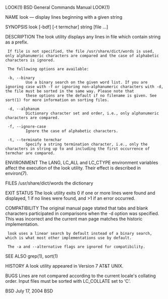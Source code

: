 LOOK(1)                                                                               BSD General Commands Manual                                                                              LOOK(1)

NAME
     look — display lines beginning with a given string

SYNOPSIS
     look [-bdf] [-t termchar] string [file ...]

DESCRIPTION
     The look utility displays any lines in file which contain string as a prefix.

     If file is not specified, the file /usr/share/dict/words is used, only alphanumeric characters are compared and the case of alphabetic characters is ignored.

     The following options are available:

     -b, --binary
             Use a binary search on the given word list. If you are ignoring case with -f or ignoring non-alphanumeric characters with -d, the file must be sorted in the same way. Please note that
             these options are the default if no filename is given. See sort(1) for more information on sorting files.

     -d, --alphanum
             Dictionary character set and order, i.e., only alphanumeric characters are compared.

     -f, --ignore-case
             Ignore the case of alphabetic characters.

     -t, --terminate termchar
             Specify a string termination character, i.e., only the characters in string up to and including the first occurrence of termchar are compared.

ENVIRONMENT
     The LANG, LC_ALL and LC_CTYPE environment variables affect the execution of the look utility.  Their effect is described in environ(7).

FILES
     /usr/share/dict/words  the dictionary

EXIT STATUS
     The look utility exits 0 if one or more lines were found and displayed, 1 if no lines were found, and >1 if an error occurred.

COMPATIBILITY
     The original manual page stated that tabs and blank characters participated in comparisons when the -d option was specified.  This was incorrect and the current man page matches the historic
     implementation.

     look uses a linear search by default instead of a binary search, which is what most other implementations use by default.

     The -a and --alternative flags are ignored for compatibility.

SEE ALSO
     grep(1), sort(1)

HISTORY
     A look utility appeared in Version 7 AT&T UNIX.

BUGS
     Lines are not compared according to the current locale's collating order.  Input files must be sorted with LC_COLLATE set to ‘C’.

BSD                                                                                          July 17, 2004                                                                                         BSD
